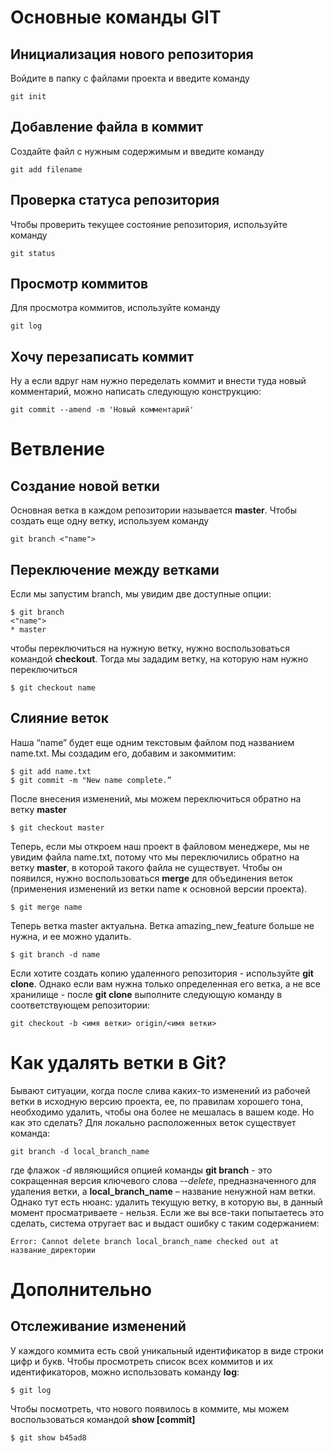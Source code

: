 # Основные команды GIT

## Инициализация нового репозитория

Войдите в папку с файлами проекта и введите команду

    
    git init
    

## Добавление файла в коммит

Создайте файл с нужным содержимым и введите команду

    
    git add filename
      

## Проверка статуса репозитория

Чтобы проверить текущее состояние репозитория, используйте команду

    
    git status
    

## Просмотр коммитов

Для просмотра коммитов, используйте команду

    
    git log
    

## Хочу перезаписать коммит

Ну а если вдруг нам нужно переделать коммит и внести туда новый комментарий, можно написать следующую конструкцию:

    
    git commit --amend -m 'Новый комментарий'


# Ветвление

## Создание новой ветки

Основная ветка в каждом репозитории называется **master**. Чтобы создать еще одну ветку, используем команду 

    git branch <"name">

## Переключение между ветками

Если мы запустим branch, мы увидим две доступные опции:

    $ git branch
    <"name">
    * master

чтобы переключиться на нужную ветку, нужно воспользоваться командой **checkout**. Тогда мы зададим ветку, на которую нам нужно переключиться

    $ git checkout name

## Слияние веток    

Наша “name” будет еще одним текстовым файлом под названием name.txt. Мы создадим его, добавим и закоммитим:

    $ git add name.txt
    $ git commit -m "New name complete.”

После внесения изменений, мы можем переключиться обратно на ветку **master**

    $ git checkout master

Теперь, если мы откроем наш проект в файловом менеджере, мы не увидим файла name.txt, потому что мы переключились обратно на ветку **master**, в которой такого файла не существует. Чтобы он появился, нужно воспользоваться **merge** для объединения веток (применения изменений из ветки name к основной версии проекта).   
    
    $ git merge name

Теперь ветка master актуальна. Ветка amazing_new_feature больше не нужна, и ее можно удалить.

    $ git branch -d name

Если хотите создать копию удаленного репозитория - используйте **git clone**. Однако если вам нужна только определенная его ветка, а не все хранилище - после **git clone** выполните следующую команду в соответствующем репозитории:    

    git checkout -b <имя ветки> origin/<имя ветки>

# Как удалять ветки в Git?

Бывают ситуации, когда после слива каких-то изменений из рабочей ветки в исходную версию проекта, ее, по правилам хорошего тона, необходимо удалить, чтобы она более не мешалась в вашем коде. Но как это сделать?
Для локально расположенных веток существует команда:

    git branch -d local_branch_name

где флажок *-d* являющийся опцией команды **git branch** - это сокращенная версия ключевого слова *--delete*, предназначенного для удаления ветки, а **local_branch_name** – название ненужной нам ветки.
Однако тут есть нюанс: удалить текущую ветку, в которую вы, в данный момент просматриваете - нельзя. Если же вы все-таки попытаетесь это сделать, система отругает вас и выдаст ошибку с таким содержанием:

    Error: Cannot delete branch local_branch_name checked out at название_директории

# Дополнительно

## Отслеживание изменений
У каждого коммита есть свой уникальный идентификатор в виде строки цифр и букв. Чтобы просмотреть список всех коммитов и их идентификаторов, можно использовать команду **log**:

    $ git log

Чтобы посмотреть, что нового появилось в коммите, мы можем воспользоваться командой **show [commit]**

    $ git show b45ad8
